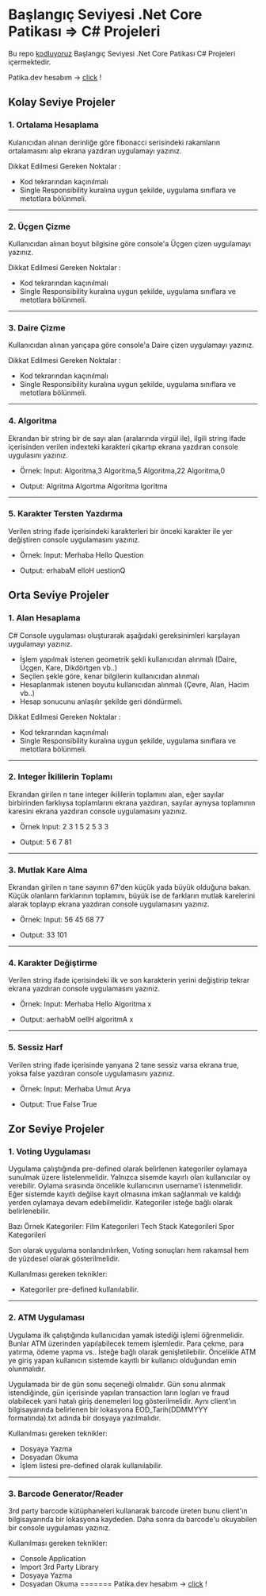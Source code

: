 # Başlangıç Seviyesi .Net Core Patikası => C# Projeleri

Bu repo [kodluyoruz](https://kodluyoruz.org/) Başlangıç Seviyesi .Net Core Patikası C# Projeleri içermektedir.

Patika.dev hesabım -> [click](https://app.patika.dev/@yazilimyazici) !


## Kolay Seviye Projeler

### 1. Ortalama Hesaplama

Kulanıcıdan alınan derinliğe göre fibonacci serisindeki rakamların ortalamasını alıp ekrana yazdıran uygulamayı yazınız.

Dikkat Edilmesi Gereken Noktalar :

- Kod tekrarından kaçınılmalı
- Single Responsibility kuralına uygun şekilde, uygulama sınıflara ve metotlara bölünmeli.

---

### 2. Üçgen Çizme

Kullanıcıdan alınan boyut bilgisine göre console'a Üçgen çizen uygulamayı yazınız.

Dikkat Edilmesi Gereken Noktalar :

- Kod tekrarından kaçınılmalı
- Single Responsibility kuralına uygun şekilde, uygulama sınıflara ve metotlara bölünmeli.

---

### 3. Daire Çizme

Kullanıcıdan alınan yarıçapa göre console'a Daire çizen uygulamayı yazınız.

Dikkat Edilmesi Gereken Noktalar :

- Kod tekrarından kaçınılmalı
- Single Responsibility kuralına uygun şekilde, uygulama sınıflara ve metotlara bölünmeli.

---

### 4. Algoritma

Ekrandan bir string bir de sayı alan (aralarında virgül ile), ilgili string ifade içerisinden verilen indexteki karakteri çıkartıp ekrana yazdıran console uygulasını yazınız.

- Örnek: Input: Algoritma,3 Algoritma,5 Algoritma,22 Algoritma,0

- Output: Algritma Algortma Algoritma lgoritma

---

### 5. Karakter Tersten Yazdırma

Verilen string ifade içerisindeki karakterleri bir önceki karakter ile yer değiştiren console uygulamasını yazınız.

- Örnek: Input: Merhaba Hello Question

- Output: erhabaM elloH uestionQ

## Orta Seviye Projeler

### 1. Alan Hesaplama

C# Console uygulaması oluşturarak aşağıdaki gereksinimleri karşılayan uygulamayı yazınız.

- İşlem yapılmak istenen geometrik şekli kullanıcıdan alınmalı (Daire, Üçgen, Kare, Dikdörtgen vb..)
- Seçilen şekle göre, kenar bilgilerin kullanıcıdan alınmalı
- Hesaplanmak istenen boyutu kullanıcıdan alınmalı (Çevre, Alan, Hacim vb..)
- Hesap sonucunu anlaşılır şekilde geri döndürmeli.

Dikkat Edilmesi Gereken Noktalar :

- Kod tekrarından kaçınılmalı
- Single Responsibility kuralına uygun şekilde, uygulama sınıflara ve metotlara bölünmeli.

---

### 2. Integer İkililerin Toplamı

Ekrandan girilen n tane integer ikililerin toplamını alan, eğer sayılar birbirinden farklıysa toplamlarını ekrana yazdıran, sayılar aynıysa toplamının karesini ekrana yazdıran console uygulamasını yazınız.

- Örnek Input: 2 3 1 5 2 5 3 3

- Output: 5 6 7 81

---

### 3. Mutlak Kare Alma

Ekrandan girilen n tane sayının 67'den küçük yada büyük olduğuna bakan. Küçük olanların farklarının toplamını, büyük ise de farkların mutlak karelerini alarak toplayıp ekrana yazdıran console uygulamasını yazınız.

- Örnek: Input: 56 45 68 77

- Output: 33 101

---

### 4. Karakter Değiştirme

Verilen string ifade içerisindeki ilk ve son karakterin yerini değiştirip tekrar ekrana yazdıran console uygulamasını yazınız.

- Örnek: Input: Merhaba Hello Algoritma x

- Output: aerhabM oellH algoritmA x

---

### 5. Sessiz Harf

Verilen string ifade içerisinde yanyana 2 tane sessiz varsa ekrana true, yoksa false yazdıran console uygulamasını yazınız.

- Örnek: Input: Merhaba Umut Arya

- Output: True False True

## Zor Seviye Projeler

### 1. Voting Uygulaması

Uygulama çalıştığında pre-defined olarak belirlenen kategoriler oylamaya sunulmak üzere listelenmelidir. Yalnızca sisemde kayırlı olan kullanıcılar oy verebilir. Oylama sırasında öncelikle kullanıcının username'i istenmelidir. Eğer sistemde kayıtlı değilse kayıt olmasına imkan sağlanmalı ve kaldığı yerden oylamaya devam edebilmelidir. Kategoriler isteğe bağlı olarak belirlenebilir.

Bazı Örnek Kategoriler: Film Kategorileri Tech Stack Kategorileri Spor Kategorileri

Son olarak uygulama sonlandırılırken, Voting sonuçları hem rakamsal hem de yüzdesel olarak gösterilmelidir.

Kullanılması gereken teknikler:

- Kategoriler pre-defined kullanılabilir.

---

### 2. ATM Uygulaması

Uygulama ilk çalıştığında kullanıcıdan yamak istediği işlemi öğrenmelidir. Bunlar ATM üzerinden yapılabilecek temem işlemledir. Para çekme, para yatırma, ödeme yapma vs.. İsteğe bağlı olarak genişletilebilir. Öncelikle ATM ye giriş yapan kullanıcın sistemde kayıtlı bir kullanıcı olduğundan emin olunmalıdır.

Uygulamada bir de gün sonu seçeneği olmalıdır. Gün sonu alınmak istendiğinde, gün içerisinde yapılan transaction ların logları ve fraud olabilecek yani hatalı giriş denemeleri log gösterilmelidir. Aynı client'ın bilgisayarında belirlenen bir lokasyona EOD_Tarih(DDMMYYY formatında).txt adında bir dosyaya yazılmalıdır.

Kullanılması gereken teknikler:

- Dosyaya Yazma
- Dosyadan Okuma
- İşlem listesi pre-defined olarak kullanılabilir.

---

### 3. Barcode Generator/Reader

3rd party barcode kütüphaneleri kullanarak barcode üreten bunu client'ın bilgisayarında bir lokasyona kaydeden. Daha sonra da barcode'u okuyabilen bir console uygulaması yazınız.

Kullanılması gereken teknikler:

- Console Application
- Import 3rd Party Library
- Dosyaya Yazma
- Dosyadan Okuma
=======
Patika.dev hesabım -> [click](https://app.patika.dev/@yazilimyazici) !


